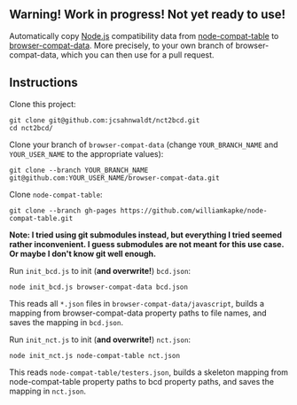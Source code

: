 ## Warning! Work in progress! Not yet ready to use!

Automatically copy [Node.js](http://nodejs.org) compatibility data from [node-compat-table](https://github.com/williamkapke/node-compat-table) to [browser-compat-data](https://github.com/mdn/browser-compat-data). More precisely, to your own branch of browser-compat-data, which you can then use for a pull request.

## Instructions

Clone this project:

```
git clone git@github.com:jcsahnwaldt/nct2bcd.git
cd nct2bcd/
```

Clone your branch of `browser-compat-data` (change `YOUR_BRANCH_NAME` and `YOUR_USER_NAME` to the appropriate values):

```
git clone --branch YOUR_BRANCH_NAME git@github.com:YOUR_USER_NAME/browser-compat-data.git
```

Clone `node-compat-table`:

```
git clone --branch gh-pages https://github.com/williamkapke/node-compat-table.git
```

**Note: I tried using git submodules instead, but everything I tried seemed rather inconvenient. I guess submodules are not meant for this use case. Or maybe I don't know git well enough.**

Run `init_bcd.js` to init (**and overwrite!**) `bcd.json`:

```
node init_bcd.js browser-compat-data bcd.json
```

This reads all `*.json` files in `browser-compat-data/javascript`, builds a mapping from browser-compat-data property paths to file names, and saves the mapping in `bcd.json`.

Run `init_nct.js` to init (**and overwrite!**) `nct.json`:

```
node init_nct.js node-compat-table nct.json
```

This reads `node-compat-table/testers.json`, builds a skeleton mapping from node-compat-table property paths to bcd property paths, and saves the mapping in `nct.json`.
